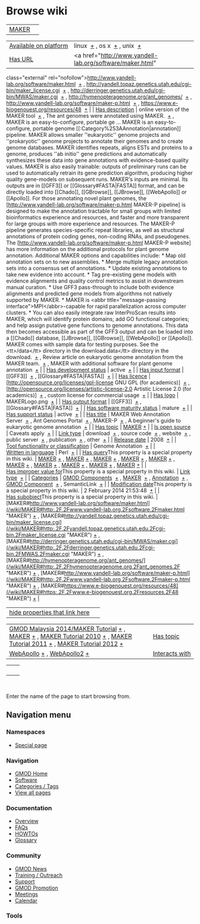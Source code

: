 



<span id="top"></span>




# <span dir="auto">Browse wiki</span>






|                              |     |
|------------------------------|-----|
| [MAKER](/wiki/MAKER "MAKER") |     |

|  |  |
|----|----|
| [Available on platform](/wiki/Property%253AAvailable_on_platform "Property:Available on platform") | <span class="smwb-value">linux  <span class="smwsearch">[+](/wiki/Special%253ASearchByProperty/Available-20on-20platform/linux "Special%253ASearchByProperty/Available-20on-20platform/linux")</span></span> , <span class="smwb-value">os x  <span class="smwsearch">[+](/wiki/Special%253ASearchByProperty/Available-20on-20platform/os-20x "Special%253ASearchByProperty/Available-20on-20platform/os-20x")</span></span> , <span class="smwb-value">unix  <span class="smwsearch">[+](/wiki/Special%253ASearchByProperty/Available-20on-20platform/unix "Special%253ASearchByProperty/Available-20on-20platform/unix")</span></span> |
| [Has URL](/wiki/Property%253AHas_URL "Property:Has URL") | <span class="smwb-value"><a href="http://www.yandell-lab.org/software/maker.html"
class="external"
rel="nofollow">http://www.yandell-lab.org/software/maker.html</a>  <span class="smwsearch">[+](/wiki/Special%253ASearchByProperty/Has-20URL/http%253A-2F-2Fwww.yandell-2Dlab.org-2Fsoftware-2Fmaker.html "Special%253ASearchByProperty/Has-20URL/http%253A-2F-2Fwww.yandell-2Dlab.org-2Fsoftware-2Fmaker.html")</span></span> , <span class="smwb-value"><a
href="http://yandell.topaz.genetics.utah.edu/cgi-bin/maker_license.cgi"
class="external"
rel="nofollow">http://yandell.topaz.genetics.utah.edu/cgi-bin/maker_license.cgi</a>  <span class="smwsearch">[+](/wiki/Special%253ASearchByProperty/Has-20URL/http%253A-2F-2Fyandell.topaz.genetics.utah.edu-2Fcgi-2Dbin-2Fmaker_license.cgi "Special%253ASearchByProperty/Has-20URL/http:-2F-2Fyandell.topaz.genetics.utah.edu-2Fcgi-2Dbin-2Fmaker license.cgi")</span></span> , <span class="smwb-value"><a href="http://derringer.genetics.utah.edu/cgi-bin/MWAS/maker.cgi"
class="external"
rel="nofollow">http://derringer.genetics.utah.edu/cgi-bin/MWAS/maker.cgi</a>  <span class="smwsearch">[+](/wiki/Special%253ASearchByProperty/Has-20URL/http%253A-2F-2Fderringer.genetics.utah.edu-2Fcgi-2Dbin-2FMWAS-2Fmaker.cgi "Special%253ASearchByProperty/Has-20URL/http%253A-2F-2Fderringer.genetics.utah.edu-2Fcgi-2Dbin-2FMWAS-2Fmaker.cgi")</span></span> , <span class="smwb-value"><a href="http://hymenopteragenome.org/ant_genomes/" class="external"
rel="nofollow">http://hymenopteragenome.org/ant_genomes/</a>  <span class="smwsearch">[+](/wiki/Special%253ASearchByProperty/Has-20URL/http%253A-2F-2Fhymenopteragenome.org-2Fant_genomes-2F "Special%253ASearchByProperty/Has-20URL/http:-2F-2Fhymenopteragenome.org-2Fant genomes-2F")</span></span> , <span class="smwb-value"><a href="http://www.yandell-lab.org/software/maker-p.html"
class="external"
rel="nofollow">http://www.yandell-lab.org/software/maker-p.html</a>  <span class="smwsearch">[+](/wiki/Special%253ASearchByProperty/Has-20URL/http%253A-2F-2Fwww.yandell-2Dlab.org-2Fsoftware-2Fmaker-2Dp.html "Special%253ASearchByProperty/Has-20URL/http%253A-2F-2Fwww.yandell-2Dlab.org-2Fsoftware-2Fmaker-2Dp.html")</span></span> , <span class="smwb-value"><a href="https://www.e-biogenouest.org/resources/48" class="external"
rel="nofollow">https://www.e-biogenouest.org/resources/48</a>  <span class="smwsearch">[+](/wiki/Special%253ASearchByProperty/Has-20URL/https%253A-2F-2Fwww.e-2Dbiogenouest.org-2Fresources-2F48 "Special%253ASearchByProperty/Has-20URL/https%253A-2F-2Fwww.e-2Dbiogenouest.org-2Fresources-2F48")</span></span> |
| [Has description](/wiki/Property%253AHas_description "Property:Has description") | <span class="smwb-value">online version of the MAKER tool  <span class="smwsearch">[+](/wiki/Special%253ASearchByProperty/Has-20description/online-20version-20of-20the-20MAKER-20tool "Special%253ASearchByProperty/Has-20description/online-20version-20of-20the-20MAKER-20tool")</span></span> , <span class="smwb-value">The ant genomes were annotated using MAKER.  <span class="smwsearch">[+](/wiki/Special%253ASearchByProperty/Has-20description/The-20ant-20genomes-20were-20annotated-20using-20MAKER. "Special%253ASearchByProperty/Has-20description/The-20ant-20genomes-20were-20annotated-20using-20MAKER.")</span></span> , <span class="smwb-value">MAKER is an easy-to-configure, portable ge<span class="smw-highlighter" data-type="2" state="persistent" data-title="Information"><span class="smwtext"> … </span><span class="smwttcontent">MAKER is an easy-to-configure, portable genome \[\[:Category%253AAnnotation\|annotation\]\] pipeline. MAKER allows smaller ''eukaryotic'' genome projects and ''prokaryotic'' genome projects to annotate their genomes and to create genome databases. MAKER identifies repeats, aligns ESTs and proteins to a genome, produces ''ab initio'' gene predictions and automatically synthesizes these data into gene annotations with evidence-based quality values. MAKER is also easily trainable: outputs of preliminary runs can be used to automatically retrain its gene prediction algorithm, producing higher quality gene-models on subsequent runs. MAKER's inputs are minimal. Its outputs are in \[\[GFF3\]\] or \[\[Glossary#FASTA\|FASTA\]\] format, and can be directly loaded into \[\[Chado\]\], \[\[GBrowse\]\], \[\[JBrowse\]\], \[\[WebApollo\]\] or \[\[Apollo\]\]. For those annotating novel plant genomes, the \[http://www.yandell-lab.org/software/maker-p.html MAKER-P pipeline\] is designed to make the annotation tractable for small groups with limited bioinformatics experience and resources, and faster and more transparent for large groups with more experience and resources. The MAKER-P pipeline generates species-specific repeat libraries, as well as structural annotations of protein coding genes, non-coding RNAs, and pseudogenes. The \[http://www.yandell-lab.org/software/maker-p.html MAKER-P website\] has more information on the additional protocols for plant genome annotation. Additional MAKER options and capabilities include: \* Map old annotation sets on to new assemblies. \* Merge multiple legacy annotation sets into a consensus set of annotations. \* Update existing annotations to take new evidence into account. \* Tag pre-existing gene models with evidence alignments and quality control metrics to assist in downstream manual curation. \* Use GFF3 pass-through to include both evidence alignments and predicted gene models from algorithms not natively supported by MAKER. \* MAKER is \<abbr title="message-passing interface"\>MPI\</abbr\>-capable for rapid parallelization across computer clusters. \* You can also easily integrate raw InterProScan results into MAKER, which will identify protein domains; add GO functional categories; and help assign putative gene functions to genome annotations. This data then becomes accessible as part of the GFF3 output and can be loaded into a \[\[Chado\]\] database, \[\[JBrowse\]\], \[\[GBrowse\]\], \[\[WebApollo\]\] or \[\[Apollo\]\]. MAKER comes with sample data for testing purposes. See the \<tt\>/data\</tt\> directory in the download.</span></span>data\</tt\> directory in the download.  <span class="smwsearch">[+](/mediawiki/index.php?title=Special%253ASearchByProperty&x=Has-20description%2FMAKER-20is-20an-20easy-2Dto-2Dconfigure%2C-20portable-20genome-20-5B-5B%253ACategory%253AAnnotation-7Cannotation-5D-5D-20pipeline.-20MAKER-20allows-20smaller-20-27-27eukaryotic-27-27-20genome-20projects-20and-20-27-27prokaryotic-27-27-20genome-20projects-20to-20annotate-20their-20genomes-20and-20to-20create-20genome-20databases.-20MAKER-20identifies-20repeats%2C-20aligns-20ESTs-20and-20proteins-20to-20a-20genome%2C-20produces-20-27-27ab-20initio-27-27-20gene-20predictions-20and-20automatically-20synthesizes-20these-20data-20into-20gene-20annotations-20with-20evidence-2Dbased-20quality-20values.-20MAKER-20is-20also-20easily-20trainable%253A-20outputs-20of-20preliminary-20runs-20can-20be-20used-20to-20automatically-20retrain-20its-20gene-20prediction-20algorithm%2C-20producing-20higher-20quality-20gene-2Dmodels-20on-20subsequent-20runs.-20MAKER%27s-20inputs-20are-20minimal.-20-20Its-20outputs-20are-20in-20-5B-5BGFF3-5D-5D-20or-20-5B-5BGlossary-23FASTA-7CFASTA-5D-5D-20format%2C-20and-20can-20be-20directly-20loaded-20into-20-5B-5BChado-5D-5D%2C-20-5B-5BGBrowse-5D-5D%2C-20-5B-5BJBrowse-5D-5D%2C-20-5B-5BWebApollo-5D-5D-20or-20-5B-5BApollo-5D-5D.-0A-0AFor-20those-20annotating-20novel-20plant-20genomes%2C-20the-20-5Bhttp%253A-2F-2Fwww.yandell-2Dlab.org-2Fsoftware-2Fmaker-2Dp.html-20MAKER-2DP-20pipeline-5D-20is-20designed-20to-20make-20the-20annotation-20tractable-20for-20small-20groups-20with-20limited-20bioinformatics-20experience-20and-20resources%2C-20and-20faster-20and-20more-20transparent-20for-20large-20groups-20with-20more-20experience-20and-20resources.-20The-20MAKER-2DP-20pipeline-20generates-20species-2Dspecific-20repeat-20libraries%2C-20as-20well-20as-20structural-20annotations-20of-20protein-20coding-20genes%2C-20non-2Dcoding-20RNAs%2C-20and-20pseudogenes.-20The-20-5Bhttp%253A-2F-2Fwww.yandell-2Dlab.org-2Fsoftware-2Fmaker-2Dp.html-20MAKER-2DP-20website-5D-20has-20more-20information-20on-20the-20additional-20protocols-20for-20plant-20genome-20annotation.-0A-0AAdditional-20MAKER-20options-20and-20capabilities-20include%253A-0A%2A-20Map-20old-20annotation-20sets-20on-20to-20new-20assemblies.-0A%2A-20Merge-20multiple-20legacy-20annotation-20sets-20into-20a-20consensus-20set-20of-20annotations.-0A%2A-20Update-20existing-20annotations-20to-20take-20new-20evidence-20into-20account.-0A%2A-20Tag-20pre-2Dexisting-20gene-20models-20with-20evidence-20alignments-20and-20quality-20control-20metrics-20to-20assist-20in-20downstream-20manual-20curation.-0A%2A-20Use-20GFF3-20pass-2Dthrough-20to-20include-20both-20evidence-20alignments-20and-20predicted-20gene-20models-20from-20algorithms-20not-20natively-20supported-20by-20MAKER.-0A%2A-20MAKER-20is-20-3Cabbr-20title%3D%22message-2Dpassing-20interface%22-3EMPI-3C-2Fabbr-3E-2Dcapable-20for-20rapid-20parallelization-20across-20computer-20clusters.-0A%2A-20You-20can-20also-20easily-20integrate-20raw-20InterProScan-20results-20into-20MAKER%2C-20which-20will-20identify-20protein-20domains%3B-20add-20GO-20functional-20categories%3B-20and-20help-20assign-20putative-20gene-20functions-20to-20genome-20annotations.-20This-20data-20then-20becomes-20accessible-20as-20part-20of-20the-20GFF3-20output-20and-20can-20be-20loaded-20into-20a-20-5B-5BChado-5D-5D-20database%2C-20-5B-5BJBrowse-5D-5D%2C-20-5B-5BGBrowse-5D-5D%2C-20-5B-5BWebApollo-5D-5D-20or-20-5B-5BApollo-5D-5D.-0A-0AMAKER-20comes-20with-20sample-20data-20for-20testing-20purposes.-20-20See-20the-20-3Ctt-3E-2Fdata-3C-2Ftt-3E-20directory-20in-20the-20download. "Special%253ASearchByProperty")</span></span> , <span class="smwb-value">Review article on eukaryotic genome annotation from the MAKER team.  <span class="smwsearch">[+](/wiki/Special%253ASearchByProperty/Has-20description/Review-20article-20on-20eukaryotic-20genome-20annotation-20from-20the-20MAKER-20team. "Special%253ASearchByProperty/Has-20description/Review-20article-20on-20eukaryotic-20genome-20annotation-20from-20the-20MAKER-20team.")</span></span> , <span class="smwb-value">MAKER with additional software for plant genome annotation  <span class="smwsearch">[+](/wiki/Special%253ASearchByProperty/Has-20description/MAKER-20with-20additional-20software-20for-20plant-20genome-20annotation "Special%253ASearchByProperty/Has-20description/MAKER-20with-20additional-20software-20for-20plant-20genome-20annotation")</span></span> |
| [Has development status](/wiki/Property%253AHas_development_status "Property:Has development status") | <span class="smwb-value">active  <span class="smwsearch">[+](/wiki/Special%253ASearchByProperty/Has-20development-20status/active "Special%253ASearchByProperty/Has-20development-20status/active")</span></span> |
| [Has input format](/wiki/Property%253AHas_input_format "Property:Has input format") | <span class="smwb-value">\[\[GFF3\]\]  <span class="smwsearch">[+](/wiki/Special%253ASearchByProperty/Has-20input-20format/-5B-5BGFF3-5D-5D "Special%253ASearchByProperty/Has-20input-20format/-5B-5BGFF3-5D-5D")</span></span> , <span class="smwb-value">\[\[Glossary#FASTA\|FASTA\]\]  <span class="smwsearch">[+](/wiki/Special%253ASearchByProperty/Has-20input-20format/-5B-5BGlossary-23FASTA-7CFASTA-5D-5D "Special%253ASearchByProperty/Has-20input-20format/-5B-5BGlossary-23FASTA-7CFASTA-5D-5D")</span></span> |
| [Has licence](/wiki/Property%253AHas_licence "Property:Has licence") | <span class="smwb-value">\[http://opensource.org/licenses/gpl-license GNU GPL (for academics)\]  <span class="smwsearch">[+](/wiki/Special%253ASearchByProperty/Has-20licence/-5Bhttp:-2F-2Fopensource.org-2Flicenses-2Fgpl-2Dlicense-20GNU-20GPL-20(for-20academics)-5D "Special%253ASearchByProperty/Has-20licence/-5Bhttp:-2F-2Fopensource.org-2Flicenses-2Fgpl-2Dlicense-20GNU-20GPL-20(for-20academics)-5D")</span></span> , <span class="smwb-value">\[http://opensource.org/licenses/artistic-license-2.0 Artistic License 2.0 (for academics)\]  <span class="smwsearch">[+](/wiki/Special%253ASearchByProperty/Has-20licence/-5Bhttp:-2F-2Fopensource.org-2Flicenses-2Fartistic-2Dlicense-2D2.0-20Artistic-20License-202.0-20(for-20academics)-5D "Special%253ASearchByProperty/Has-20licence/-5Bhttp:-2F-2Fopensource.org-2Flicenses-2Fartistic-2Dlicense-2D2.0-20Artistic-20License-202.0-20(for-20academics)-5D")</span></span> , <span class="smwb-value">custom license for commercial usage  <span class="smwsearch">[+](/wiki/Special%253ASearchByProperty/Has-20licence/custom-20license-20for-20commercial-20usage "Special%253ASearchByProperty/Has-20licence/custom-20license-20for-20commercial-20usage")</span></span> |
| [Has logo](/wiki/Property%253AHas_logo "Property:Has logo") | <span class="smwb-value">MAKERLogo.png  <span class="smwsearch">[+](/wiki/Special%253ASearchByProperty/Has-20logo/MAKERLogo.png "Special%253ASearchByProperty/Has-20logo/MAKERLogo.png")</span></span> |
| [Has output format](/wiki/Property%253AHas_output_format "Property:Has output format") | <span class="smwb-value">\[\[GFF3\]\]  <span class="smwsearch">[+](/wiki/Special%253ASearchByProperty/Has-20output-20format/-5B-5BGFF3-5D-5D "Special%253ASearchByProperty/Has-20output-20format/-5B-5BGFF3-5D-5D")</span></span> , <span class="smwb-value">\[\[Glossary#FASTA\|FASTA\]\]  <span class="smwsearch">[+](/wiki/Special%253ASearchByProperty/Has-20output-20format/-5B-5BGlossary-23FASTA-7CFASTA-5D-5D "Special%253ASearchByProperty/Has-20output-20format/-5B-5BGlossary-23FASTA-7CFASTA-5D-5D")</span></span> |
| [Has software maturity status](/wiki/Property%253AHas_software_maturity_status "Property:Has software maturity status") | <span class="smwb-value">mature  <span class="smwsearch">[+](/wiki/Special%253ASearchByProperty/Has-20software-20maturity-20status/mature "Special%253ASearchByProperty/Has-20software-20maturity-20status/mature")</span></span> |
| [Has support status](/wiki/Property%253AHas_support_status "Property:Has support status") | <span class="smwb-value">active  <span class="smwsearch">[+](/wiki/Special%253ASearchByProperty/Has-20support-20status/active "Special%253ASearchByProperty/Has-20support-20status/active")</span></span> |
| [Has title](/wiki/Property%253AHas_title "Property:Has title") | <span class="smwb-value">MAKER Web Annotation Server  <span class="smwsearch">[+](/wiki/Special%253ASearchByProperty/Has-20title/MAKER-20Web-20Annotation-20Server "Special%253ASearchByProperty/Has-20title/MAKER-20Web-20Annotation-20Server")</span></span> , <span class="smwb-value">Ant Genomes Portal  <span class="smwsearch">[+](/wiki/Special%253ASearchByProperty/Has-20title/Ant-20Genomes-20Portal "Special%253ASearchByProperty/Has-20title/Ant-20Genomes-20Portal")</span></span> , <span class="smwb-value">MAKER-P  <span class="smwsearch">[+](/wiki/Special%253ASearchByProperty/Has-20title/MAKER-2DP "Special%253ASearchByProperty/Has-20title/MAKER-2DP")</span></span> , <span class="smwb-value">A beginner's guide to eukaryotic genome annotation  <span class="smwsearch">[+](/wiki/Special%253ASearchByProperty/Has-20title/A-20beginner%27s-20guide-20to-20eukaryotic-20genome-20annotation "Special%253ASearchByProperty/Has-20title/A-20beginner's-20guide-20to-20eukaryotic-20genome-20annotation")</span></span> |
| [Has topic](/wiki/Property%253AHas_topic "Property:Has topic") | <span class="smwb-value">[MAKER](/wiki/MAKER "MAKER") <span class="smwbrowse">[+](/wiki/Special%253ABrowse/MAKER "Special%253ABrowse/MAKER")</span></span> |
| [Is open source](/wiki/Property%253AIs_open_source "Property:Is open source") | <span class="smwb-value">Caveats apply  <span class="smwsearch">[+](/wiki/Special%253ASearchByProperty/Is-20open-20source/Caveats-20apply "Special%253ASearchByProperty/Is-20open-20source/Caveats-20apply")</span></span> |
| [Link type](/wiki/Property%253ALink_type "Property:Link type") | <span class="smwb-value">download  <span class="smwsearch">[+](/wiki/Special%253ASearchByProperty/Link-20type/download "Special%253ASearchByProperty/Link-20type/download")</span></span> , <span class="smwb-value">source code  <span class="smwsearch">[+](/wiki/Special%253ASearchByProperty/Link-20type/source-20code "Special%253ASearchByProperty/Link-20type/source-20code")</span></span> , <span class="smwb-value">website  <span class="smwsearch">[+](/wiki/Special%253ASearchByProperty/Link-20type/website "Special%253ASearchByProperty/Link-20type/website")</span></span> , <span class="smwb-value">public server  <span class="smwsearch">[+](/wiki/Special%253ASearchByProperty/Link-20type/public-20server "Special%253ASearchByProperty/Link-20type/public-20server")</span></span> , <span class="smwb-value">publication  <span class="smwsearch">[+](/wiki/Special%253ASearchByProperty/Link-20type/publication "Special%253ASearchByProperty/Link-20type/publication")</span></span> , <span class="smwb-value">other  <span class="smwsearch">[+](/wiki/Special%253ASearchByProperty/Link-20type/other "Special%253ASearchByProperty/Link-20type/other")</span></span> |
| [Release date](/wiki/Property%253ARelease_date "Property:Release date") | <span class="smwb-value">2008  <span class="smwsearch">[+](/wiki/Special%253ASearchByProperty/Release-20date/2008 "Special%253ASearchByProperty/Release-20date/2008")</span></span> |
| [Tool functionality or classification](/wiki/Property%253ATool_functionality_or_classification "Property:Tool functionality or classification") | <span class="smwb-value">Genome Annotation  <span class="smwsearch">[+](/wiki/Special%253ASearchByProperty/Tool-20functionality-20or-20classification/Genome-20Annotation "Special%253ASearchByProperty/Tool-20functionality-20or-20classification/Genome-20Annotation")</span></span> |
| [Written in language](/wiki/Property%253AWritten_in_language "Property:Written in language") | <span class="smwb-value">Perl  <span class="smwsearch">[+](/wiki/Special%253ASearchByProperty/Written-20in-20language/Perl "Special%253ASearchByProperty/Written-20in-20language/Perl")</span></span> |
| <span class="smw-highlighter" data-type="1" state="inline" data-title="Property"><span class="smwbuiltin">[Has query](/wiki/Property:Has_query "Property:Has query")</span><span class="smwttcontent">This property is a special property in this wiki.</span></span> | <span class="smwb-value">[MAKER](/wiki/MAKER#_QUERYd6ef17f6a5e1c72e5a02874ef5019a70 "MAKER") <span class="smwbrowse">[+](/wiki/Special%253ABrowse/MAKER-23_QUERYd6ef17f6a5e1c72e5a02874ef5019a70 "Special%253ABrowse/MAKER-23 QUERYd6ef17f6a5e1c72e5a02874ef5019a70")</span></span> , <span class="smwb-value">[MAKER](/wiki/MAKER#_QUERY29eb2670ad886a91f82825731e76fdcc "MAKER") <span class="smwbrowse">[+](/wiki/Special%253ABrowse/MAKER-23_QUERY29eb2670ad886a91f82825731e76fdcc "Special%253ABrowse/MAKER-23 QUERY29eb2670ad886a91f82825731e76fdcc")</span></span> , <span class="smwb-value">[MAKER](/wiki/MAKER#_QUERYfaef114cf68fd134782e6640801d7881 "MAKER") <span class="smwbrowse">[+](/wiki/Special%253ABrowse/MAKER-23_QUERYfaef114cf68fd134782e6640801d7881 "Special%253ABrowse/MAKER-23 QUERYfaef114cf68fd134782e6640801d7881")</span></span> , <span class="smwb-value">[MAKER](/wiki/MAKER#_QUERY2586968406a779d2672c6129df9f7c0e "MAKER") <span class="smwbrowse">[+](/wiki/Special%253ABrowse/MAKER-23_QUERY2586968406a779d2672c6129df9f7c0e "Special%253ABrowse/MAKER-23 QUERY2586968406a779d2672c6129df9f7c0e")</span></span> , <span class="smwb-value">[MAKER](/wiki/MAKER#_QUERY9f8b6a5a9eba108fd2b6eb1dcbfe134c "MAKER") <span class="smwbrowse">[+](/wiki/Special%253ABrowse/MAKER-23_QUERY9f8b6a5a9eba108fd2b6eb1dcbfe134c "Special%253ABrowse/MAKER-23 QUERY9f8b6a5a9eba108fd2b6eb1dcbfe134c")</span></span> , <span class="smwb-value">[MAKER](/wiki/MAKER#_QUERYc02a1dae1aa54383d5f3420975d1ab11 "MAKER") <span class="smwbrowse">[+](/wiki/Special%253ABrowse/MAKER-23_QUERYc02a1dae1aa54383d5f3420975d1ab11 "Special%253ABrowse/MAKER-23 QUERYc02a1dae1aa54383d5f3420975d1ab11")</span></span> , <span class="smwb-value">[MAKER](/wiki/MAKER#_QUERY2e283790464a180e289621cf80c0f227 "MAKER") <span class="smwbrowse">[+](/wiki/Special%253ABrowse/MAKER-23_QUERY2e283790464a180e289621cf80c0f227 "Special%253ABrowse/MAKER-23 QUERY2e283790464a180e289621cf80c0f227")</span></span> , <span class="smwb-value">[MAKER](/wiki/MAKER#_QUERYc69f348740bdd9091bc9d8382f3ef179 "MAKER") <span class="smwbrowse">[+](/wiki/Special%253ABrowse/MAKER-23_QUERYc69f348740bdd9091bc9d8382f3ef179 "Special%253ABrowse/MAKER-23 QUERYc69f348740bdd9091bc9d8382f3ef179")</span></span> , <span class="smwb-value">[MAKER](/wiki/MAKER#_QUERY5415c054803876d9df3b83af58260fd5 "MAKER") <span class="smwbrowse">[+](/wiki/Special%253ABrowse/MAKER-23_QUERY5415c054803876d9df3b83af58260fd5 "Special%253ABrowse/MAKER-23 QUERY5415c054803876d9df3b83af58260fd5")</span></span> , <span class="smwb-value">[MAKER](/wiki/MAKER#_QUERY6f2730a5d76c81c5e4adaddfca589613 "MAKER") <span class="smwbrowse">[+](/wiki/Special%253ABrowse/MAKER-23_QUERY6f2730a5d76c81c5e4adaddfca589613 "Special%253ABrowse/MAKER-23 QUERY6f2730a5d76c81c5e4adaddfca589613")</span></span> |
| <span class="smw-highlighter" data-type="1" state="inline" data-title="Property"><span class="smwbuiltin">[Has improper value for](/wiki/Property:Has_improper_value_for "Property:Has improper value for")</span><span class="smwttcontent">This property is a special property in this wiki.</span></span> | <span class="smwb-value">[Link type](/wiki/Property%253ALink_type "Property:Link type")  <span class="smwsearch">[+](/wiki/Special%253ASearchByProperty/Has-20improper-20value-20for/Link-20type "Special%253ASearchByProperty/Has-20improper-20value-20for/Link-20type")</span></span> |
| [Categories](/wiki/Special%253ACategories "Special%253ACategories") | <span class="smwb-value">[GMOD Components](/wiki/Category%253AGMOD_Components "Category%253AGMOD Components")  <span class="smwsearch">[+](/wiki/Special%253ASearchByProperty/GMOD-20Components "Special%253ASearchByProperty/GMOD-20Components")</span></span> , <span class="smwb-value">[MAKER](/wiki/Category%253AMAKER "Category%253AMAKER")  <span class="smwsearch">[+](/wiki/Special%253ASearchByProperty/MAKER "Special%253ASearchByProperty/MAKER")</span></span> , <span class="smwb-value">[Annotation](/wiki/Category%253AAnnotation "Category%253AAnnotation")  <span class="smwsearch">[+](/wiki/Special%253ASearchByProperty/Annotation "Special%253ASearchByProperty/Annotation")</span></span> , <span class="smwb-value">[GMOD Component](/wiki/Category%253AGMOD_Component "Category%253AGMOD Component")  <span class="smwsearch">[+](/wiki/Special%253ASearchByProperty/GMOD-20Component "Special%253ASearchByProperty/GMOD-20Component")</span></span> , <span class="smwb-value">SemanticLink  <span class="smwsearch">[+](/wiki/Special%253ASearchByProperty/SemanticLink "Special%253ASearchByProperty/SemanticLink")</span></span> |
| <span class="smw-highlighter" data-type="1" state="inline" data-title="Property"><span class="smwbuiltin">[Modification date](/wiki/Property:Modification_date "Property:Modification date")</span><span class="smwttcontent">This property is a special property in this wiki.</span></span> | <span class="smwb-value">2 February 2014 21:53:48  <span class="smwsearch">[+](/wiki/Special%253ASearchByProperty/Modification-20date/2-20February-202014-2021:53:48 "Special%253ASearchByProperty/Modification-20date/2-20February-202014-2021:53:48")</span></span> |
| <span class="smw-highlighter" data-type="1" state="inline" data-title="Property"><span class="smwbuiltin">[Has subobject](/wiki/Property%253AHas_subobject "Property:Has subobject")</span><span class="smwttcontent">This property is a special property in this wiki.</span></span> | <span class="smwb-value">[MAKER#http://www.yandell-lab.org/software/maker.html](/wiki/MAKER#http:.2F.2Fwww.yandell-lab.org.2Fsoftware.2Fmaker.html "MAKER") <span class="smwbrowse">[+](/wiki/Special%253ABrowse/MAKER-23http%253A-2F-2Fwww.yandell-2Dlab.org-2Fsoftware-2Fmaker.html "Special%253ABrowse/MAKER-23http%253A-2F-2Fwww.yandell-2Dlab.org-2Fsoftware-2Fmaker.html")</span></span> , <span class="smwb-value">[MAKER#http://yandell.topaz.genetics.utah.edu/cgi-bin/maker_license.cgi](/wiki/MAKER#http:.2F.2Fyandell.topaz.genetics.utah.edu.2Fcgi-bin.2Fmaker_license.cgi "MAKER") <span class="smwbrowse">[+](/wiki/Special%253ABrowse/MAKER-23http%253A-2F-2Fyandell.topaz.genetics.utah.edu-2Fcgi-2Dbin-2Fmaker_license.cgi "Special%253ABrowse/MAKER-23http:-2F-2Fyandell.topaz.genetics.utah.edu-2Fcgi-2Dbin-2Fmaker license.cgi")</span></span> , <span class="smwb-value">[MAKER#http://derringer.genetics.utah.edu/cgi-bin/MWAS/maker.cgi](/wiki/MAKER#http:.2F.2Fderringer.genetics.utah.edu.2Fcgi-bin.2FMWAS.2Fmaker.cgi "MAKER") <span class="smwbrowse">[+](/wiki/Special%253ABrowse/MAKER-23http%253A-2F-2Fderringer.genetics.utah.edu-2Fcgi-2Dbin-2FMWAS-2Fmaker.cgi "Special%253ABrowse/MAKER-23http%253A-2F-2Fderringer.genetics.utah.edu-2Fcgi-2Dbin-2FMWAS-2Fmaker.cgi")</span></span> , <span class="smwb-value">[MAKER#http://hymenopteragenome.org/ant_genomes/](/wiki/MAKER#http:.2F.2Fhymenopteragenome.org.2Fant_genomes.2F "MAKER") <span class="smwbrowse">[+](/wiki/Special%253ABrowse/MAKER-23http%253A-2F-2Fhymenopteragenome.org-2Fant_genomes-2F "Special%253ABrowse/MAKER-23http:-2F-2Fhymenopteragenome.org-2Fant genomes-2F")</span></span> , <span class="smwb-value">[MAKER#http://www.yandell-lab.org/software/maker-p.html](/wiki/MAKER#http:.2F.2Fwww.yandell-lab.org.2Fsoftware.2Fmaker-p.html "MAKER") <span class="smwbrowse">[+](/wiki/Special%253ABrowse/MAKER-23http%253A-2F-2Fwww.yandell-2Dlab.org-2Fsoftware-2Fmaker-2Dp.html "Special%253ABrowse/MAKER-23http%253A-2F-2Fwww.yandell-2Dlab.org-2Fsoftware-2Fmaker-2Dp.html")</span></span> , <span class="smwb-value">[MAKER#https://www.e-biogenouest.org/resources/48](/wiki/MAKER#https:.2F.2Fwww.e-biogenouest.org.2Fresources.2F48 "MAKER") <span class="smwbrowse">[+](/wiki/Special%253ABrowse/MAKER-23https%253A-2F-2Fwww.e-2Dbiogenouest.org-2Fresources-2F48 "Special%253ABrowse/MAKER-23https%253A-2F-2Fwww.e-2Dbiogenouest.org-2Fresources-2F48")</span></span> |

<span id="smw_browse_incoming"></span>

|  |  |
|----|----|
| [hide properties that link here](/mediawiki/index.php?title=Special:Browse&offset=0&dir=out&article=MAKER)  |  |

|  |  |
|----|----|
| <span class="smwb-ivalue">[GMOD Malaysia 2014/MAKER Tutorial](/wiki/GMOD_Malaysia_2014/MAKER_Tutorial "GMOD Malaysia 2014/MAKER Tutorial") <span class="smwbrowse">[+](/wiki/Special%253ABrowse/GMOD-20Malaysia-202014-2FMAKER-20Tutorial "Special%253ABrowse/GMOD-20Malaysia-202014-2FMAKER-20Tutorial")</span></span> , <span class="smwb-ivalue">[MAKER](/wiki/MAKER "MAKER") <span class="smwbrowse">[+](/wiki/Special%253ABrowse/MAKER "Special%253ABrowse/MAKER")</span></span> , <span class="smwb-ivalue">[MAKER Tutorial 2010](/wiki/MAKER_Tutorial_2010 "MAKER Tutorial 2010") <span class="smwbrowse">[+](/wiki/Special%253ABrowse/MAKER-20Tutorial-202010 "Special%253ABrowse/MAKER-20Tutorial-202010")</span></span> , <span class="smwb-ivalue">[MAKER Tutorial 2011](/wiki/MAKER_Tutorial_2011 "MAKER Tutorial 2011") <span class="smwbrowse">[+](/wiki/Special%253ABrowse/MAKER-20Tutorial-202011 "Special%253ABrowse/MAKER-20Tutorial-202011")</span></span> , <span class="smwb-ivalue">[MAKER Tutorial 2012](/wiki/MAKER_Tutorial_2012 "MAKER Tutorial 2012") <span class="smwbrowse">[+](/wiki/Special%253ABrowse/MAKER-20Tutorial-202012 "Special%253ABrowse/MAKER-20Tutorial-202012")</span></span> | [Has topic](/wiki/Property%253AHas_topic "Property:Has topic") |
| <span class="smwb-ivalue">[WebApollo](/wiki/WebApollo "WebApollo") <span class="smwbrowse">[+](/wiki/Special%253ABrowse/WebApollo "Special%253ABrowse/WebApollo")</span></span> , <span class="smwb-ivalue">[WebApollo2](/wiki/WebApollo2 "WebApollo2") <span class="smwbrowse">[+](/wiki/Special%253ABrowse/WebApollo2 "Special%253ABrowse/WebApollo2")</span></span> | [Interacts with](/wiki/Property%253AInteracts_with "Property:Interacts with") |

|     |     |
|-----|-----|
|     |     |

 

Enter the name of the page to start browsing from.  








## Navigation menu



### Namespaces

- <span id="ca-nstab-special">[Special
  page](/wiki/Special%253ABrowse/MAKER "This is a special page, you cannot edit the page itself")</span>






### Navigation



- <span id="n-GMOD-Home">[GMOD Home](/wiki/Main_Page)</span>
- <span id="n-Software">[Software](/wiki/GMOD_Components)</span>
- <span id="n-Categories-.2F-Tags">[Categories /
  Tags](/wiki/Categories)</span>
- <span id="n-View-all-pages">[View all
  pages](/wiki/Special:AllPages)</span>




### Documentation



- <span id="n-Overview">[Overview](/wiki/Overview)</span>
- <span id="n-FAQs">[FAQs](/wiki/Category%253AFAQ)</span>
- <span id="n-HOWTOs">[HOWTOs](/wiki/Category%253AHOWTO)</span>
- <span id="n-Glossary">[Glossary](/wiki/Glossary)</span>




### Community



- <span id="n-GMOD-News">[GMOD News](/wiki/GMOD_News)</span>
- <span id="n-Training-.2F-Outreach">[Training /
  Outreach](/wiki/Training_and_Outreach)</span>
- <span id="n-Support">[Support](/wiki/Support)</span>
- <span id="n-GMOD-Promotion">[GMOD
  Promotion](/wiki/GMOD_Promotion)</span>
- <span id="n-Meetings">[Meetings](/wiki/Meetings)</span>
- <span id="n-Calendar">[Calendar](/wiki/Calendar)</span>




### Tools












<!-- -->




